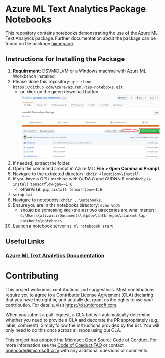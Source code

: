 # Azure ML Text Analytics Package Notebooks

This repository contains notebooks demonstrating the use of the Azure ML Text Analytics package. Further documentation about the package can be found on the package [homepage](https://docs.microsoft.com/en-us/azure/machine-learning/service/reference-python-package-overview#azure-ml-package-for-text-analytics).

## Instructions for Installing the Package

1. **Requirement**: DSVM/DLVM or a Windows machine with Azure ML Workbench installed.
1. Please clone this repository: `git clone https://github.com/Azure/azureml-tap-notebooks.git`
    - or, click on the green download button ![](imgs/download-gh.PNG)
1. If needed, extract the folder.
1. Open the command prompt in Azure ML: **File > Open Command Prompt**.
1. Navigate to the extracted directory: `chdir <location>\install`
1. If you have a GPU machine with CUDA 8 and CUDNN 5 enabled:
    `pip install tensorflow-gpu==1.6`
    - otherwise:
    `pip install tensorflow==1.6`
1. `setup.bat`
1. Navigate to notebooks: `chdir ..\notebooks`. 
1. Ensure you are in the notebooks directory: `echo %cd%`
    - should be something like (the last two directories are what matter): `C:\Users\alizaidi\Documents\nlpdev\tatk-repos\azureml-tap-notebooks\notebooks`
1. Launch a notebook server `az ml noteboook start`

## Useful Links

### [Azure ML Text Analytics Documentation](https://docs.microsoft.com/en-us/azure/machine-learning/service/reference-python-package-overview#azure-ml-package-for-text-analytics)

# Contributing

This project welcomes contributions and suggestions.  Most contributions require you to agree to a
Contributor License Agreement (CLA) declaring that you have the right to, and actually do, grant us
the rights to use your contribution. For details, visit https://cla.microsoft.com.

When you submit a pull request, a CLA-bot will automatically determine whether you need to provide
a CLA and decorate the PR appropriately (e.g., label, comment). Simply follow the instructions
provided by the bot. You will only need to do this once across all repos using our CLA.

This project has adopted the [Microsoft Open Source Code of Conduct](https://opensource.microsoft.com/codeofconduct/).
For more information see the [Code of Conduct FAQ](https://opensource.microsoft.com/codeofconduct/faq/) or
contact [opencode@microsoft.com](mailto:opencode@microsoft.com) with any additional questions or comments.
